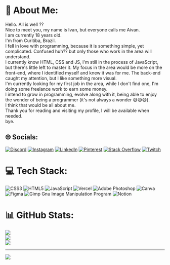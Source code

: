 # 💫 About Me:

Hello. All is well ?? <br>
Nice to meet you, my name is Ivan, but everyone calls me Aivan. <br>
I am currently 18 years old. <br>
I'm from Curitiba, Brazil. <br>
I fell in love with programming, because it is something simple, yet complicated. Confused huh?? but only those who work in the area will understand. <br>
I currently know HTML, CSS and JS, I'm still in the process of JavaScript, but there's little left to master it. My focus in the area would be more on the front-end, where I identified myself and knew it was for me. The back-end caught my attention, but I like something more visual. <br>
I'm currently looking for my first job in the area, while I don't find one, I'm doing some freelance work to earn some money. <br>
I intend to grow in programming, evolve along with it, being able to enjoy the wonder of being a programmer (it's not always a wonder 😅😅😅). <br>
I think that would be all about me. <br>
Thank you for reading and visiting my profile, I will be available when needed. <br>
bye.

## 🌐 Socials:

[![Discord](https://img.shields.io/badge/Discord-%237289DA.svg?logo=discord&logoColor=white)](https://discord.gg/458721300198850560) 
[![Instagram](https://img.shields.io/badge/Instagram-%23E4405F.svg?logo=Instagram&logoColor=white)](https://instagram.com/ivan.rocha10) 
[![LinkedIn](https://img.shields.io/badge/LinkedIn-%230077B5.svg?logo=linkedin&logoColor=white)](https://linkedin.com/in/ivan-rocha-400876267) 
[![Pinterest](https://img.shields.io/badge/Pinterest-%23E60023.svg?logo=Pinterest&logoColor=white)](https://pinterest.com/AivanDerock) 
[![Stack Overflow](https://img.shields.io/badge/-Stackoverflow-FE7A16?logo=stack-overflow&logoColor=white)](https://stackoverflow.com/users/user:310091) 
[![Twitch](https://img.shields.io/badge/Twitch-%239146FF.svg?logo=Twitch&logoColor=white)](https://twitch.tv/Ivanrocha10)

# 💻 Tech Stack:

![CSS3](https://img.shields.io/badge/css3-%231572B6.svg?style=flat-square&logo=css3&logoColor=white) 
![HTML5](https://img.shields.io/badge/html5-%23E34F26.svg?style=flat-square&logo=html5&logoColor=white) 
![JavaScript](https://img.shields.io/badge/javascript-%23323330.svg?style=flat-square&logo=javascript&logoColor=%23F7DF1E) 
![Vercel](https://img.shields.io/badge/vercel-%23000000.svg?style=flat-square&logo=vercel&logoColor=white) 
![Adobe Photoshop](https://img.shields.io/badge/adobephotoshop-%2331A8FF.svg?style=flat-square&logo=adobephotoshop&logoColor=white) 
![Canva](https://img.shields.io/badge/Canva-%2300C4CC.svg?style=flat-square&logo=Canva&logoColor=white) 
![Figma](https://img.shields.io/badge/figma-%23F24E1E.svg?style=flat-square&logo=figma&logoColor=white) 
![Gimp Gnu Image Manipulation Program](https://img.shields.io/badge/Gimp-657D8B?style=flat-square&logo=gimp&logoColor=FFFFFF) 
![Notion](https://img.shields.io/badge/Notion-%23000000.svg?style=flat-square&logo=notion&logoColor=white)

# 📊 GitHub Stats:

![](https://github-readme-stats.vercel.app/api?username=Ivanrocha10&theme=highcontrast&hide_border=false&include_all_commits=false&count_private=false)<br/>
![](https://github-readme-streak-stats.herokuapp.com/?user=Ivanrocha10&theme=highcontrast&hide_border=false)<br/>
![](https://github-readme-stats.vercel.app/api/top-langs/?username=Ivanrocha10&theme=highcontrast&hide_border=false&include_all_commits=false&count_private=false&layout=compact)


---

[![](https://visitcount.itsvg.in/api?id=Ivanrocha10&label=Views&icon=6&pretty=true)](https://visitcount.itsvg.in)

<!-- Proudly created with GPRM ( https://gprm.itsvg.in ) -->
